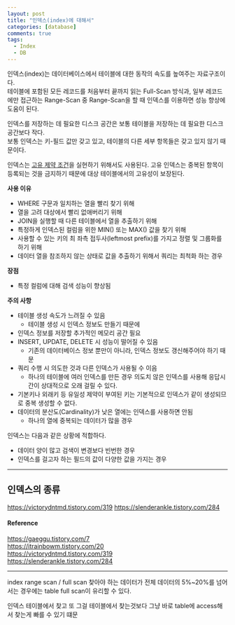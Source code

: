 ```yaml
---
layout: post
title: "인덱스(index)에 대해서"
categories: [database]
comments: true
tags:
  - Index
  - DB
---
```

인덱스(index)는 데이터베이스에서 테이블에 대한 동작의 속도를 높여주는 자료구조이다.<br>
테이블에 포함된 모든 레코드를 처음부터 끝까지 읽는 Full-Scan 방식과, 일부 레코드에만 접근하는 Range-Scan 중 Range-Scan을 할 때 인덱스를 이용하면 성능 향상에 도움이 된다. 

인덱스를 저장하는 데 필요한 디스크 공간은 보통 테이블을 저장하는 데 필요한 디스크 공간보다 작다.<br>
보통 인덱스는 키-필드 값만 갖고 있고, 테이블의 다른 세부 항목들은 갖고 있지 않기 때문이다. 

인덱스는 <u>고유 제약 조건</u>을 실현하기 위해서도 사용된다. 고유 인덱스는 중복된 항목이 등록되는 것을 금지하기 때문에 대상 테이블에서의 고유성이 보장된다. 

**사용 이유**
- WHERE 구문과 일치하는 열을 빨리 찾기 위해
- 열을 고려 대상에서 빨리 없애버리기 위해 
- JOIN을 실행할 때 다른 테이블에서 열을 추출하기 위해 
- 특정하게 인덱스된 컬럼을 위한 MIN() 또는 MAX() 값을 찾기 위해 
- 사용할 수 있는 키의 최 좌측 접두사(leftmost prefix)를 가지고 정렬 및 그룹화를 하기 위해 
- 데이터 열을 참조하지 않는 상태로 값을 추출하기 위해서 쿼리는 최척화 하는 경우 

**장점**
- 특정 컬럼에 대해 검색 성능이 향상됨

**주의 사항**
- 테이블 생성 속도가 느려질 수 있음
    - 테이블 생성 시 인덱스 정보도 만들기 때문에 
- 인덱스 정보를 저장할 추가적인 메모리 공간 필요 
- INSERT, UPDATE, DELETE 시 성능이 떨어질 수 있음
    - 기존의 데이터베이스 정보 뿐만이 아니라, 인덱스 정보도 갱신해주어야 하기 때문
- 쿼리 수행 시 의도한 것과 다른 인덱스가 사용될 수 이음 
    - 하나의 테이블에 여러 인덱스를 만든 경우 의도치 않은 인덱스를 사용해 응답시간이 상대적으로 오래 걸릴 수 있다. 
- 기본키나 외래키 등 유일성 제약이 부여된 키는 기본적으로 인덱스가 같이 생성되므로 중복 생성할 수 없다. 
- 데이터의 분산도(Cardinality)가 낮은 열에는 인덱스를 사용하면 안됨
    - 하나의 열에 중복되는 데이터가 많을 경우 

인덱스는 다음과 같은 상황에 적합하다. 
- 데이터 양이 많고 검색이 변경보다 빈번한 경우
- 인덱스를 걸고자 하는 필드의 값이 다양한 값을 가지는 경우 

--- 

## 인덱스의 종류 
https://victorydntmd.tistory.com/319
https://slenderankle.tistory.com/284

#### Reference 
<https://gaeggu.tistory.com/7><br>
<https://itrainbowm.tistory.com/20><br>
<https://victorydntmd.tistory.com/319><br>
<https://slenderankle.tistory.com/284><br>

--- 

index range scan / full scan 
찾아야 하는 데이터가 전체 데이터의 5%~20%를 넘어서는 경우에는 table full scan이 유리할 수 있다. 

인덱스 테이블에서 찾고 또 그걸 테이블에서 찾는것보다 그냥 바로 table에 access해서 찾는게 빠를 수 있기 떄문 

